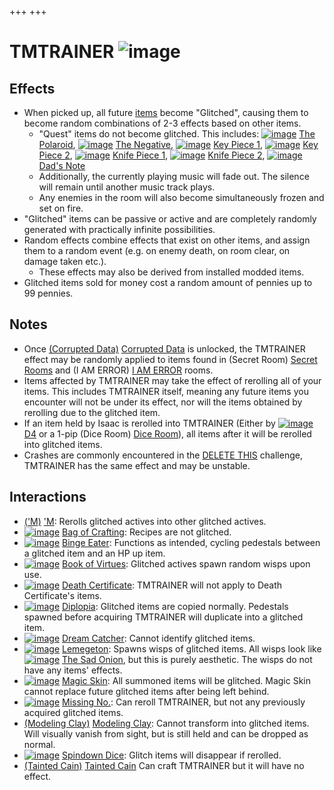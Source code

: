+++
+++

 # TMTRAINER ![image](/image/TMTRAINER.png) 

Effects
---------


* When picked up, all future [items](/wiki/Items "Items") become "Glitched", causing them to become random combinations of 2-3 effects based on other items.
	+ "Quest" items do not become glitched. This includes: [![image](/image/The_Polaroid.png)](/wiki/The_Polaroid "The Polaroid") [The Polaroid](/wiki/The_Polaroid "The Polaroid"), [![image](/image/The_Negative.png)](/wiki/The_Negative "The Negative") [The Negative](/wiki/The_Negative "The Negative"), [![image](/image/Key_Piece_1.png)](/wiki/Key_Piece_1 "Key Piece 1") [Key Piece 1](/wiki/Key_Piece_1 "Key Piece 1"), [![image](/image/Key_Piece_2.png)](/wiki/Key_Piece_2 "Key Piece 2") [Key Piece 2](/wiki/Key_Piece_2 "Key Piece 2"), [![image](/image/Knife_Piece_1.png)](/wiki/Knife_Piece_1 "Knife Piece 1") [Knife Piece 1](/wiki/Knife_Piece_1 "Knife Piece 1"), [![image](/image/Knife_Piece_2.png)](/wiki/Knife_Piece_2 "Knife Piece 2") [Knife Piece 2](/wiki/Knife_Piece_2 "Knife Piece 2"), [![image](/image/Dad%27s_Note.png)](/wiki/Dad%27s_Note "Dad's Note") [Dad's Note](/wiki/Dad%27s_Note "Dad's Note")
	+ Additionally, the currently playing music will fade out. The silence will remain until another music track plays.
	+ Any enemies in the room will also become simultaneously frozen and set on fire.
* "Glitched" items can be passive or active and are completely randomly generated with practically infinite possibilities.
* Random effects combine effects that exist on other items, and assign them to a random event (e.g. on enemy death, on room clear, on damage taken etc.).
	+ These effects may also be derived from installed modded items.
* Glitched items sold for money cost a random amount of pennies up to 99 pennies.


Notes
-------


* Once [(Corrupted Data)](/wiki/Corrupted_Data "Corrupted Data") [Corrupted Data](/wiki/Corrupted_Data "Corrupted Data") is unlocked, the TMTRAINER effect may be randomly applied to items found in (Secret Room) [Secret Rooms](/wiki/Secret_Room "Secret Room") and (I AM ERROR) [I AM ERROR](/wiki/I_AM_ERROR "I AM ERROR") rooms.
* Items affected by TMTRAINER may take the effect of rerolling all of your items. This includes TMTRAINER itself, meaning any future items you encounter will not be under its effect, nor will the items obtained by rerolling due to the glitched item.
* If an item held by Isaac is rerolled into TMTRAINER (Either by [![image](/image/D4.png)](/wiki/D4 "D4") [D4](/wiki/D4 "D4") or a 1-pip (Dice Room) [Dice Room](/wiki/Dice_Room "Dice Room")), all items after it will be rerolled into glitched items.
* Crashes are commonly encountered in the [DELETE THIS](/wiki/DELETE_THIS "DELETE THIS") challenge, TMTRAINER has the same effect and may be unstable.


Interactions
--------------


* [('M)](/wiki/%27M "'M") ['M](/wiki/%27M "'M"): Rerolls glitched actives into other glitched actives.
* [![image](/image/Bag_of_Crafting.png)](/wiki/Bag_of_Crafting "Bag of Crafting") [Bag of Crafting](/wiki/Bag_of_Crafting "Bag of Crafting"): Recipes are not glitched.
* [![image](/image/Binge_Eater.png)](/wiki/Binge_Eater "Binge Eater") [Binge Eater](/wiki/Binge_Eater "Binge Eater"): Functions as intended, cycling pedestals between a glitched item and an HP up item.
* [![image](/image/Book_of_Virtues.png)](/wiki/Book_of_Virtues "Book of Virtues") [Book of Virtues](/wiki/Book_of_Virtues "Book of Virtues"): Glitched actives spawn random wisps upon use.
* [![image](/image/Death_Certificate.png)](/wiki/Death_Certificate "Death Certificate") [Death Certificate](/wiki/Death_Certificate "Death Certificate"): TMTRAINER will not apply to Death Certificate's items.
* [![image](/image/Diplopia.png)](/wiki/Diplopia "Diplopia") [Diplopia](/wiki/Diplopia "Diplopia"): Glitched items are copied normally. Pedestals spawned before acquiring TMTRAINER will duplicate into a glitched item.
* [![image](/image/Dream_Catcher.png)](/wiki/Dream_Catcher "Dream Catcher") [Dream Catcher](/wiki/Dream_Catcher "Dream Catcher"): Cannot identify glitched items.
* [![image](/image/Lemegeton.png)](/wiki/Lemegeton "Lemegeton") [Lemegeton](/wiki/Lemegeton "Lemegeton"): Spawns wisps of glitched items. All wisps look like [![image](/image/The_Sad_Onion.png)](/wiki/The_Sad_Onion "The Sad Onion") [The Sad Onion](/wiki/The_Sad_Onion "The Sad Onion"), but this is purely aesthetic. The wisps do not have any items' effects.
* [![image](/image/Magic_Skin.png)](/wiki/Magic_Skin "Magic Skin") [Magic Skin](/wiki/Magic_Skin "Magic Skin"): All summoned items will be glitched. Magic Skin cannot replace future glitched items after being left behind.
* [![image](/image/Missing_No..png)](/wiki/Missing_No. "Missing No.") [Missing No.](/wiki/Missing_No. "Missing No."): Can reroll TMTRAINER, but not any previously acquired glitched items.
* [(Modeling Clay)](/wiki/Modeling_Clay "Modeling Clay") [Modeling Clay](/wiki/Modeling_Clay "Modeling Clay"): Cannot transform into glitched items. Will visually vanish from sight, but is still held and can be dropped as normal.
* [![image](/image/Spindown_Dice.png)](/wiki/Spindown_Dice "Spindown Dice") [Spindown Dice](/wiki/Spindown_Dice "Spindown Dice"): Glitch items will disappear if rerolled.
* [(Tainted Cain)](/wiki/Tainted_Cain "Tainted Cain") [Tainted Cain](/wiki/Tainted_Cain "Tainted Cain") Can craft TMTRAINER but it will have no effect.


